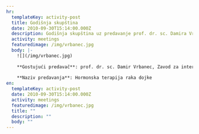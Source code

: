```yaml
---
hr:
  templateKey: activity-post
  title: Godišnja skupština
  date: 2010-09-30T15:14:00.000Z
  description: Godišnja skupština uz predavanje prof. dr. sc. Damira Vrbaneca.
  activity: meetings
  featuredimage: /img/vrbanec.jpg
  body: |-
    ![](/img/vrbanec.jpg)
    
    **Gostujući predavač**: prof. dr. sc. Damir Vrbanec, Zavod za internističku onkologiju, KBC Zagreb, Zagreb
    
    **Naziv predavanja**: Hormonska terapija raka dojke
en:
  templateKey: activity-post
  date: 2010-09-30T15:14:00.000Z
  activity: meetings
  featuredimage: /img/vrbanec.jpg
  title: ""
  description: ""
  body: ""
---
```

